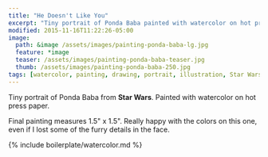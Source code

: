 ```yaml
---
title: "He Doesn't Like You"
excerpt: "Tiny portrait of Ponda Baba painted with watercolor on hot press paper."
modified: 2015-11-16T11:22:26-05:00
image: 
  path: &image /assets/images/painting-ponda-baba-lg.jpg
  feature: *image
  teaser: /assets/images/painting-ponda-baba-teaser.jpg
  thumb: /assets/images/painting-ponda-baba-250.jpg
tags: [watercolor, painting, drawing, portrait, illustration, Star Wars]
---
```


Tiny portrait of Ponda Baba from **Star Wars**. Painted with watercolor on hot press paper.

Final painting measures 1.5\" x 1.5\". Really happy with the colors on this one, even if I lost some of the furry details in the face.

{% include boilerplate/watercolor.md %}
